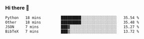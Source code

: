### Hi there 👋

<!--START_SECTION:waka-->

```txt
Python   18 mins         █████████░░░░░░░░░░░░░░░░   35.54 %
Other    18 mins         █████████░░░░░░░░░░░░░░░░   35.48 %
JSON     7 mins          ███▓░░░░░░░░░░░░░░░░░░░░░   15.27 %
BibTeX   7 mins          ███▒░░░░░░░░░░░░░░░░░░░░░   13.72 %
```

<!--END_SECTION:waka-->
